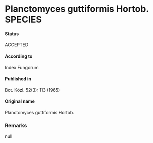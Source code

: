 Planctomyces guttiformis Hortob. SPECIES
=======

#### Status
ACCEPTED

#### According to
Index Fungorum

#### Published in
Bot. Közl. 52(3): 113 (1965)

#### Original name
Planctomyces guttiformis Hortob.

### Remarks
null